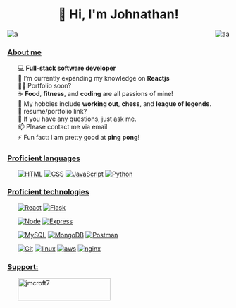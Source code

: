 <h1 align="center">👋 Hi, I'm Johnathan!</h1>

<p> 
  <img aling="left" src="https://komarev.com/ghpvc/?username=a&label=Profile%20views&color=0e75b6&style=flat" alt="a" />
  <a href="https://twitter.com/jmcroft7" target="blank"><img align="right" src="https://img.shields.io/twitter/follow/jmcroft7?logo=twitter&style=for-the-badge" alt="aa" /></a>
</p>

<h3><u><b>About me</b></u> </h3>
<ul>
  
 💻 **Full-stack software developer**
  <br>
🌱 I’m currently expanding my knowledge on **Reactjs**
  <br>
👨‍💻 Portfolio soon?
  <br>
☕ **Food**, **fitness**, and **coding** are all passions of mine!
  <br>
🏓 My hobbies include **working out**, **chess**, and **league of legends**.
  <br>
📄 resume/portfolio link?
  <br>
💬 If you have any questions, just ask me.
  <br>
📫 Please contact me via email
  <br>
⚡ Fun fact: I am pretty good at **ping pong**!
  <br>
  
</ul>


<h3 align="left"><u><b>Proficient languages</b></u></h3>
<ul>

[![HTML](https://img.shields.io/badge/-HTML5-F06529?style=plastic-square&logo=html5&logoColor=ffffff)](https://www.github.com/jmcroft7)
[![CSS](https://img.shields.io/badge/-CSS-2965f1?style=plastic-square&logo=css3&logoColor=ffffff)](https://www.github.com/jmcroft7)
[![JavaScript](https://img.shields.io/badge/-JavaScript-f0db4f?style=plastic-square&logo=javascript&logoColor=000000)](https://www.github.com/jmcroft7)
[![Python](https://img.shields.io/badge/-Python-3776AB?style=plastic-square&logo=python&logoColor=ffffff)](https://www.github.com/jmcroft7)

</ul>

<h3 align="left"><u><b>Proficient technologies</b></u> </h3>
<ul>

[![React](https://img.shields.io/badge/-React-4285f4?style=plastic-square&logo=react&logoColor=ffffff)](https://reactjs.org/)
[![Flask](https://img.shields.io/badge/-Flask-000000?style=plastic-square&logo=Flask&logoColor=ffffff)](https://flask.palletsprojects.com/)

[![Node](https://img.shields.io/badge/-Node.js-68a063?style=plastic-square&logo=nodedotjs&logoColor=ffffff)](https://nodejs.org/en/)
[![Express](https://img.shields.io/badge/-Express.js-303030?style=plastic-square&logo=express&logoColor=ffffff)](https://expressjs.com/)

[![MySQL](https://img.shields.io/badge/-MySQL-4479A1?style=plastic-square&logo=MySQL&logoColor=ffffff)](https://www.mysql.com/)
[![MongoDB](https://img.shields.io/badge/-MongoDB-47A248?style=plastic-square&logo=MongoDB&logoColor=ffffff)](https://www.mongodb.com/)
[![Postman](https://img.shields.io/badge/-Postman-F06529?style=plastic-square&logo=postman&logoColor=ffffff)](https://www.postman.com/)

[![Git](https://img.shields.io/badge/-Git-%23F05032?style=plastic-square&logo=git&logoColor=%23ffffff)](https://git-scm.com/)
[![linux](https://img.shields.io/badge/-Linux-000000?style=plastic-square&logo=linux&logoColor=ffffff)](https://ubuntu.com/)
[![aws](https://img.shields.io/badge/-AWS-3776AB?style=plastic-square&logo=amazonaws&logoColor=ffffff)](https://aws.amazon.com/)
[![nginx](https://img.shields.io/badge/-nginx-47A248?style=plastic-square&logo=nginx&logoColor=ffffff)](https://www.nginx.com/)

</ul>


<h3> <u><b>Support:</b></u></h3>

<ul>
<p><a href="https://www.buymeacoffee.com/jmcroft7"> <img align="left" src="https://cdn.buymeacoffee.com/buttons/v2/default-yellow.png" height="50" width="210" alt="jmcroft7" /></a></p>
<ul>
